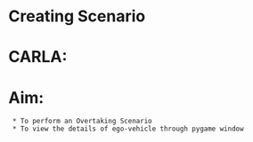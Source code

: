 # Creating Scenario

# CARLA:

  # Aim:
     * To perform an Overtaking Scenario
     * To view the details of ego-vehicle through pygame window